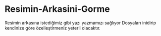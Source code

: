 # Resimin-Arkasini-Gorme
Resimin arkasına istediğimiz gibi yazı yazmamızı sağlıyor
Dosyaları inidirip kendinize göre özelleştirmeniz yeterli olacaktır.
